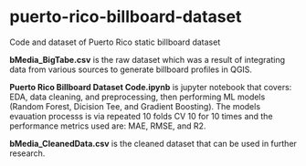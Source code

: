 # puerto-rico-billboard-dataset
Code and dataset of Puerto Rico static billboard dataset

**bMedia_BigTabe.csv** is the raw dataset which was a result of integrating data from various sources to generate billboard profiles in QGIS.

**Puerto Rico Billboard Dataset Code.ipynb** is jupyter notebook that covers: EDA, data cleaning, and preprocessing, then performing ML models (Random Forest, Dicision Tee, and Gradient Boosting). The models evauation processs is via repeated 10 folds CV 10 for 10 times and the performance metrics used are: MAE, RMSE, and R2.

**bMedia_CleanedData.csv** is the cleaned dataset that can be used in further research.
